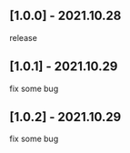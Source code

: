 ## [1.0.0] - 2021.10.28

release

## [1.0.1] - 2021.10.29

fix some bug

## [1.0.2] - 2021.10.29

fix some bug